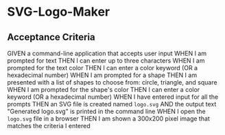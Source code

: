 # SVG-Logo-Maker

## Acceptance Criteria

GIVEN a command-line application that accepts user input
WHEN I am prompted for text
THEN I can enter up to three characters
WHEN I am prompted for the text color
THEN I can enter a color keyword (OR a hexadecimal number)
WHEN I am prompted for a shape
THEN I am presented with a list of shapes to choose from: circle, triangle, and square
WHEN I am prompted for the shape's color
THEN I can enter a color keyword (OR a hexadecimal number)
WHEN I have entered input for all the prompts
THEN an SVG file is created named `logo.svg`
AND the output text "Generated logo.svg" is printed in the command line
WHEN I open the `logo.svg` file in a browser
THEN I am shown a 300x200 pixel image that matches the criteria I entered
